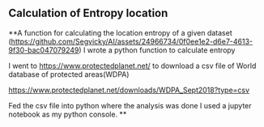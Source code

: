  ## Calculation of Entropy location 

**A function for calculating the location entropy of a given dataset  (https://github.com/Segvicky/AI/assets/24966734/0f0ee1e2-d6e7-4613-9f30-bac047079249)
I wrote a python function to calculate entropy

I went to https://www.protectedplanet.net/ to download a csv file of World database of protected areas(WDPA)      

https://www.protectedplanet.net/downloads/WDPA_Sept2018?type=csv

Fed the csv file into python where the analysis was done
I used a jupyter notebook as my python console. 
**


